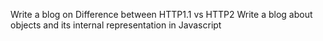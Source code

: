 Write a blog on Difference between HTTP1.1 vs HTTP2
Write a blog about objects and its internal representation in Javascript
